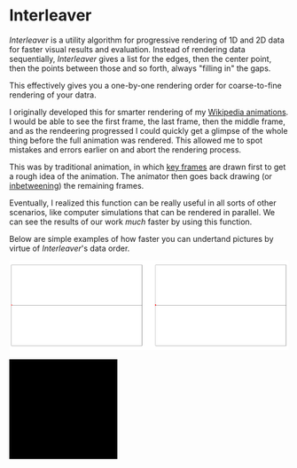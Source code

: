 # Interleaver

*Interleaver* is a utility algorithm for progressive rendering of 1D and 2D data for faster visual results and evaluation. Instead of rendering data sequentially, *Interleaver* gives a list for the edges, then the center point, then the points between those and so forth, always "filling in" the gaps.

This effectively gives you a one-by-one rendering order for coarse-to-fine rendering of your datra.

I originally developed this for smarter rendering of my [Wikipedia animations](https://en.wikipedia.org/wiki/User:LucasVB/Gallery). I would be able to see the first frame, the last frame, then the middle frame, and as the rendeering progressed I could quickly get a glimpse of the whole thing before the full animation was rendered. This allowed me to spot mistakes and errors earlier on and abort the rendering process.

This was by traditional animation, in which [key frames](https://en.wikipedia.org/wiki/Key_frame) are drawn first to get a rough idea of the animation. The animator then goes back drawing (or [inbetweening](https://en.wikipedia.org/wiki/Inbetweening)) the remaining frames.

Eventually, I realized this function can be really useful in all sorts of other scenarios, like computer simulations that can be rendered in parallel. We can see the results of our work *much* faster by using this function.

Below are simple examples of how faster you can undertand pictures by virtue of *Interleaver*'s data order.

![Interleaver for 1D data](https://raw.githubusercontent.com/1ucasvb/interleaver/master/example_1d.gif)

![Interleaver for 2D data](https://raw.githubusercontent.com/1ucasvb/interleaver/master/example_2d.gif)

